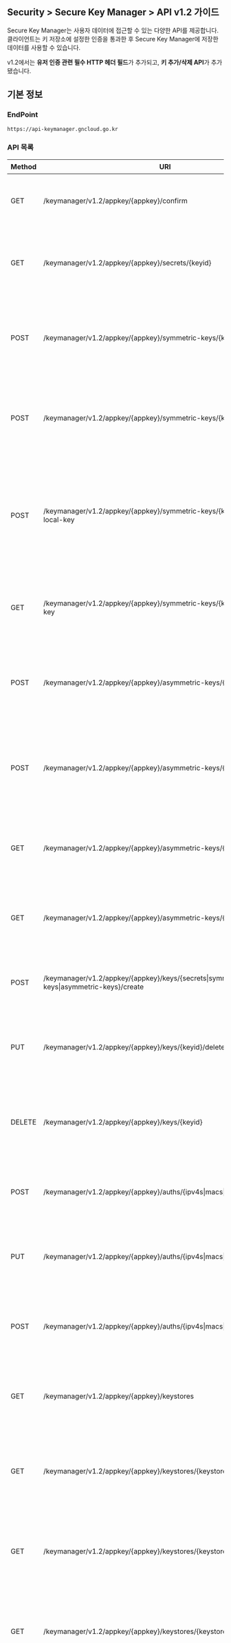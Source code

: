 
## Security > Secure Key Manager > API v1.2 가이드

Secure Key Manager는 사용자 데이터에 접근할 수 있는 다양한 API를 제공합니다. 클라이언트는 키 저장소에 설정한 인증을 통과한 후 Secure Key Manager에 저장한 데이터를 사용할 수 있습니다.

v1.2에서는 **유저 인증 관련 필수 HTTP 헤더 필드**가 추가되고, **키 추가/삭제 API**가 추가됐습니다.

## 기본 정보

### EndPoint
```text
https://api-keymanager.gncloud.go.kr
```

### API 목록

| Method | URI | 설명 |
|---|---|---|
| GET | /keymanager/v1.2/appkey/{appkey}/confirm | API를 호출한 클라이언트 정보를 제공합니다. |
| GET | /keymanager/v1.2/appkey/{appkey}/secrets/{keyid} | Secure Key Manager에 저장한 기밀 데이터를 조회합니다. |
| POST | /keymanager/v1.2/appkey/{appkey}/symmetric-keys/{keyid}/encrypt | Secure Key Manager에 저장한 대칭 키로 데이터를 암호화합니다. |
| POST | /keymanager/v1.2/appkey/{appkey}/symmetric-keys/{keyid}/decrypt | Secure Key Manager에 저장한 대칭 키로 데이터를 복호화합니다. |
| POST | /keymanager/v1.2/appkey/{appkey}/symmetric-keys/{keyid}/create-local-key | 클라이언트가 로컬 환경에서 데이터 암/복호화에 사용할 수 있는 ARIA-256 대칭 키를 생성합니다. |
| GET | /keymanager/v1.2/appkey/{appkey}/symmetric-keys/{keyid}/symmetric-key | Secure Key Manager에 저장한 대칭 키를 조회합니다. |
| POST | /keymanager/v1.2/appkey/{appkey}/asymmetric-keys/{keyid}/sign | Secure Key Manager에 저장한 비대칭 키로 데이터를 서명합니다. |
| POST | /keymanager/v1.2/appkey/{appkey}/asymmetric-keys/{keyid}/verify | Secure Key Manager에 저장한 비대칭 키로 데이터와 서명을 검증합니다. |
| GET | /keymanager/v1.2/appkey/{appkey}/asymmetric-keys/{keyid}/privateKey | Secure Key Manager에 저장한 개인 키를 조회합니다. |
| GET | /keymanager/v1.2/appkey/{appkey}/asymmetric-keys/{keyid}/publicKey | Secure Key Manager에 저장한 공개 키를 조회합니다. |
| POST | /keymanager/v1.2/appkey/{appkey}/keys/{secrets\|symmetric-keys\|asymmetric-keys}/create | Secure Key Manager에 신규 키를 추가합니다. |
| PUT | /keymanager/v1.2/appkey/{appkey}/keys/{keyid}/delete | Secure Key Manager에 저장한 키의 삭제를 요청합니다. |
| DELETE | /keymanager/v1.2/appkey/{appkey}/keys/{keyid} | Secure Key Manager에 삭제 예정인 키를 즉시 삭제합니다. |
| POST | /keymanager/v1.2/appkey/{appkey}/auths/{ipv4s\|macs\|certificates} | Secure Key Manager에 인증 정보를 추가합니다. |
| PUT | /keymanager/v1.2/appkey/{appkey}/auths/{ipv4s\|macs\|certificates}/delete | Secure Key Manager에 인증 정보 삭제를 요청합니다. |
| POST | /keymanager/v1.2/appkey/{appkey}/auths/{ipv4s\|macs\|certificates}/delete | Secure Key Manager에 인증 정보를 즉시 삭제합니다. |
| GET | /keymanager/v1.2/appkey/{appkey}/keystores | Secure Key Manager에 저장된 키 저장소들을 조회합니다. |
| GET | /keymanager/v1.2/appkey/{appkey}/keystores/{keystoreId} | Secure Key Manager에 저장된 키 저장소를 상세 조회합니다. |
| GET | /keymanager/v1.2/appkey/{appkey}/keystores/{keystoreId}/keys | Secure Key Manager에 저장된 키 저장소의 키들을 조회합니다. |
| GET | /keymanager/v1.2/appkey/{appkey}/keystores/{keystoreId}/keys/{keyId} | Secure Key Manager에 저장된 키 저장소의 키를 상세 조회합니다. |
| GET | /keymanager/v1.2/appkey/{appkey}/keystores/{keystoreId}/ips | Secure Key Manager에 저장된 키 저장소의 Ipv4 인증 정보들을 조회합니다. |
| GET | /keymanager/v1.2/appkey/{appkey}/keystores/{keystoreId}/ips?value={ipv4Value} | Secure Key Manager에 저장된 키 저장소의 Ipv4 인증 정보를 상세 조회합니다. |
| GET | /keymanager/v1.2/appkey/{appkey}/keystores/{keystoreId}/macs | Secure Key Manager에 저장된 키 저장소의 MAC 인증 정보들을 조회합니다. |
| GET | /keymanager/v1.2/appkey/{appkey}/keystores/{keystoreId}/macs?value={macValue} | Secure Key Manager에 저장된 키 저장소의 MAC 인증 정보를 상세 조회합니다. |
| GET | /keymanager/v1.2/appkey/{appkey}/keystores/{keystoreId}/certificates | Secure Key Manager에 저장된 키 저장소의 인증서 인증 정보들을 조회합니다. |
| GET | /keymanager/v1.2/appkey/{appkey}/keystores/{keystoreId}/certificates?value={certificateName} | Secure Key Manager에 저장된 키 저장소의 인증서 인증 정보를 상세 조회합니다. |

[API 요청의 HTTP 헤더]

Secure Key Manager의 MAC 주소 인증을 사용하려면 HTTP 헤더에 클라이언트 MAC 주소를 설정해서 요청해야 합니다.
```
X-TOAST-CLIENT-MAC-ADDR: {MAC 주소}
```

v1.2에서는 HTTP 헤더에 필수 필드가 추가됩니다.
```
X-TC-AUTHENTICATION-ID: {User Access Key ID}
X-TC-AUTHENTICATION-SECRET: {Secret Access Key}
```

자세한 사항은 [콘솔 사용 가이드](/Security/Secure%20Key%20Manager/ko/getting-started/#api)를 참고하세요.

[API 요청의 경로 변수]

| 이름 | 타입 | 설명 |
|---|---|---|
| appkey | String | 사용하려는 데이터를 저장하고 있는 NHN Cloud 프로젝트의 앱키 |
| keyid | String | 사용하려는 데이터의 식별자 |

[API 응답의 데이터 공통 헤더]
```
{
    "header": {
        "resultCode": 0,
        "resultMessage": "success",
        "isSuccessful": true
    },
    "body": {
        ...
    }
}
```
| 이름 | 타입 | 설명 |
|---|---|---|
| resultCode | Number | API 호출 결과 코드값 |
| resultMessage | String | API 호출 결과 메시지 |
| isSuccessful | Boolean | API 호출 성공 여부 |

## 클라이언트 정보 조회
API를 호출한 클라이언트 정보를 조회할 때 사용합니다.
```text
GET https://api-keymanager.gncloud.go.kr/keymanager/v1.2/appkey/{appkey}/confirm
```
[Response Body]

```
{
    "header": {
        ...
    },
    "body": {
        "clientIp": "0.0.0.0",
        "clientMacHeader": "00:00:00:00:00:00",
        "clientSentCerfificate": false
    }
}
```
| 이름 | 타입 | 설명 |
|---|---|---|
| clientIp | String | API를 호출한 클라이언트의 IP 주소 |
| clientMacHeader | String |API를 호출한 클라이언트의 MAC 주소 헤더값 |
| clientSentCertificate | Boolean | API를 호출한 클라이언트가 인증서를 사용하고 있는지 여부 |

## 기밀 데이터

### 기밀 데이터 조회
Secure Key Manager에 저장한 기밀 데이터를 조회할 때 사용합니다.
```text
GET https://api-keymanager.gncloud.go.kr/keymanager/v1.2/appkey/{appkey}/secrets/{keyid}
```

[Response Body]
```
{
    "header": {
        ...
    },
    "body": {
        "secret": "data"
    }
}
```
| 이름 | 타입 | 설명 |
|---|---|---|
| secret | String | 기밀 데이터 조회 결과 |

## 대칭 키

### 대칭 키 암호화
Secure Key Manager에 생성한 대칭 키로 데이터를 암호화할 때 사용합니다. 사용자는 32KB 이하의 텍스트 데이터를 전달해서 Secure Key Manager에 저장한 대칭 키로 암호화할 수 있습니다.
```text
POST https://api-keymanager.gncloud.go.kr/keymanager/v1.2/appkey/{appkey}/symmetric-keys/{keyid}/encrypt
```

[Request Body]

```
{
    "plaintext": "data"
}
```
| 이름 | 타입 | 설명 |
|---|---|---|
| plaintext | String | 대칭 키로 암호화할 데이터 |

[Response Body]
```
{
    "header": {
        ...
    },
    "body": {
        "ciphertext": "AAAAABzGwQniNneKXmcOLhWnxEqC1rNY+UdVb3lyeX/4wSrP",
        "keyVersion": 1
    }
}
```
| 이름 | 타입 | 설명 |
|---|---|---|
| ciphertext | String | 대칭 키로 데이터를 암호화한 결과 |
| keyVersion | Number | API 요청 처리에 사용한 대칭 키 버전 |

### 대칭 키 복호화
Secure Key Manager에 생성한 대칭 키로 데이터를 복호화할 때 사용합니다. 사용자는 암호화된 텍스트를 전달해서 Secure Key Manager에 저장한 대칭 키로 복호화할 수 있습니다.
```text
POST https://api-keymanager.gncloud.go.kr/keymanager/v1.2/appkey/{appkey}/symmetric-keys/{keyid}/decrypt
```

[Request Body]
```
{
    "ciphertext": "AAAAABzGwQniNneKXmcOLhWnxEqC1rNY+UdVb3lyeX/4wSrP"
}
```
| 이름 | 타입 | 설명 |
|---|---|---|
| ciphertext | String | 대칭 키로 복호화할 데이터 |

[Response Body]
```
{
    "header": {
        ...
    },
    "body": {
        "plaintext": "data",
        "keyVersion": 1
    }
}
```
| 이름 | 타입 | 설명 |
|---|---|---|
| plaintext | String | 대칭 키로 데이터를 복호화한 결과 |
| keyVersion | Number | API 요청 처리에 사용한 대칭 키 버전 |

### 대칭 키로 암호화한 로컬 대칭 키 생성
클라이언트가 로컬 환경에서 사용할 수 있는 ARIA-256 대칭 키를 생성할 때 사용합니다. localKeyPlaintext는 생성한 대칭 키를 Base64 인코딩한 형태이며 Base64 디코딩 후 바로 사용할 수 있습니다. localKeyCiphertext는 생성한 대칭 키를 Secure Key Manager에 저장한 대칭 키로 암호화한 후 Base64 인코딩한 형태이며 스토리지에 저장할 때 사용합니다. 스토리지에 저장한 대칭 키는 복호화 API를 사용해서 복호화한 후 사용할 수 있습니다.
```text
POST https://api-keymanager.gncloud.go.kr/keymanager/v1.2/appkey/{appkey}/symmetric-keys/{keyid}/create-local-key
```

[Response Body]
```
{
    "header": {
        ...
    },
    "body": {
        "localKeyPlaintext": "srV7MWkYIfYBknkASzwSEK1Z1y9Nx0f/RMZ3MSVIjm8=",
        "localKeyCiphertext": "v1s1WkiIj3KR+AafnupNv9xcX/JhL4GUzUr8mzLRpjbGuoAwU/GgboM/6QdRRY24",
        "keyVersion": 1
    }
}
```
| 이름 | 타입 | 설명 |
|---|---|---|
| localKeyPlaintext | String | Base64 인코딩한 ARIA-256 대칭 키 |
| localKeyCiphertext | String | Secure Key Manager에 저장한 대칭 키로 암호화한 후 Base64 인코딩한 ARIA-256 대칭 키 |
| keyVersion | Number | API 요청 처리에 사용한 대칭 키 버전 |

### 대칭 키 조회

Secure Key Manager에 저장한 대칭 키(ARIA-256)를 조회할 수 있습니다.

```text
GET https://api-keymanager.gncloud.go.kr/keymanager/v1.2/appkey/{appkey}/symmetric-keys/{keyid}/symmetric-key?keyVersion={keyVersion}
```

[Request Parameter]

| 이름 | 타입 | 설명 |
|---|---|---|
| keyVersion | Number | 조회하려는 대칭 키 버전 |

[Response Body]
```
{
    "header": {
        ...
    },
    "body": {
        "symmetricKey": "0x00, 0x20, 0x00, 0x41, 0x00, 0x20, 0x00, 0x73, 0x00, 0x69, 0x00, 0x6d, 0x00, 0x70, 0x00, 0x6c, 0x00, 0x65, 0x00, 0x20, 0x00, 0x4a, 0x00, 0x61, 0x00, 0x76, 0x00, 0x61, 0x00, 0x2e, 0x00, 0x20",
        "keyVersion": 1
    }
}
```
| 이름 | 타입 | 설명 |
|---|---|---|
| symmetricKey | String | 대칭 키 데이터(16진수 문자열 형태) |
| keyVersion | Number | API 요청 처리에 사용한 대칭 키 버전 |

## 비대칭 키

### 비대칭 키로 서명
Secure Key Manager에 생성한 비대칭 키로 데이터를 서명할 때 사용합니다. 사용자는 245 Byte 이하의 텍스트 데이터를 전달해서 Secure Key Manager에 저장한 비대칭 키로 서명할 수 있습니다.
```text
POST https://api-keymanager.gncloud.go.kr/keymanager/v1.2/appkey/{appkey}/asymmetric-keys/{keyid}/sign
```

[Request Body]
```
{
    "plaintext": "data"
}
```
| 이름 | 타입 | 설명 |
|---|---|---|
| plaintext | String | 비대칭 키로 서명할 데이터 |

[Response Body]
```
{
    "header": {
        ...
    },
    "body": {
        "signature": "AAAAAGI9zf831DX...",
        "keyVersion": 1
    }
}
```
| 이름 | 타입 | 설명 |
|---|---|---|
| signature | String | 비대칭 키로 데이터를 서명한 서명값 |
| keyVersion | Number | API 요청 처리에 사용한 비대칭 키 버전 |

### 비대칭 키로 데이터 검증
Secure Key Manager에 생성한 비대칭 키로 데이터를 검증할 때 사용합니다. 사용자는 데이터와 서명값을 전달해서 Secure Key Manager에 저장한 비대칭 키로 데이터가 위변조되지 않았음을 검증할 수 있습니다.
```text
POST https://api-keymanager.gncloud.go.kr/keymanager/v1.2/appkey/{appkey}/asymmetric-keys/{keyid}/verify
```

[Request Body]

```
{
    "plaintext": "data",
    "signature": "AAAAAGI9zf831DX..."
}
```
| 이름 | 타입 | 설명 |
|---|---|---|
| plaintext | String | 비대칭 키로 검증할 데이터 |
| signature | String | 비대칭 키로 데이터를 서명한 서명값 |

[Response Body]

```
{
    "header": {
        ...
    },
    "body": {
        "result": true,
        "keyVersion": 1
    }
}
```
| 이름 | 타입 | 설명 |
|---|---|---|
| result | Boolean | 비대칭 키로 데이터와 서명값을 검증한 결과 |
| keyVersion | Number | API 요청 처리에 사용한 비대칭 키 버전 |

### 개인 키 조회

Secure Key Manager에 저장한 비대칭 키 중 개인 키를 조회할 수 있습니다.

```text
GET https://api-keymanager.gncloud.go.kr/keymanager/v1.2/appkey/{appkey}/asymmetric-keys/{keyid}/privateKey?keyVersion={keyVersion}
```

[Request Parameter]

| 이름 | 타입 | 설명 |
|---|---|---|
| keyVersion | Number | 조회하려는 비대칭 키 버전 |

[Response Body]
```
{
    "header": {
        ...
    },
    "body": {
        "keyType": "PrivateKey",
        "key": "0x30, 0x82, 0x04, 0xbe, 0x02, 0x01, 0x00, 0x30, 0x0d, 0x06, 0x09, 0x2a, 0x86, 0x48, 0x86, 0xf7, 0x0d, 0x01, 0x01, 0x01, 0x05, 0x00, 0x04, 0x82, 0x04, 0xa8, 0x30, 0x82, 0x04, 0xa4, 0x02, 0x01, 0x00, 0x02, 0x82, 0x01, 0x01, 0x00, 0x8b, 0x07, 0x8e, 0xda, 0xc7, 0x83, 0x95, 0xc8, 0x43, 0xa7, 0xb8, 0x31, 0x6f, 0xf6, 0x25, 0x36, 0x89, 0x64, 0xc5, 0x38, 0x75, 0x4b, 0xa6, 0x80, 0xfe, 0x7c, 0xc5, 0x6a, 0x94, 0xf2,
                ... 후략 ...",
        "encodedKey": "MIIEvgIBADANBgkqhkiG9w0BAQEFAASCBKgwggSkAgEAAoIBAQCLB47ax4OVyEOnuDFv9iU2iWTFOHVLpoD+fMVqlPJiiuJSwi5x/zd3LojWuUyr+dZ9Icxl23Alu4GwwKgUi4DL8qo8jD14THJoeUgIZ56wmYMvN+CkNnmkyqcGn6yT+AXtBJVGqS/2lssHLIGELi8XXkWdf6OBfig6HgsJAnix8Z+T/QdikEFUI5ZiuUWyHw2Bag9B4CoPF2EgXfu5HcW4GA4KH2PI92O4vNg8AmFVDk2E+ma2quSau7LjS3KY9s3Sq+JqvTPZmqHQJudv9ZYcnbyDG/
                       ... 후략 ...",
        "keyVersion": 0
    }
}
```
| 이름 | 타입 | 설명 |
|---|---|---|
| keyType | String | 비대칭 키 형태 |
| key | String | 개인 키 데이터(16진수 문자열 형태) |
| encodedKey | String | 개인 키 데이터(Base64 인코딩 형태) |
| keyVersion | Number | API 요청 처리에 사용한 비대칭 키 버전 |

### 공개 키 조회

Secure Key Manager에 저장한 비대칭 키 중 공개 키를 조회할 수 있습니다.
인증에 상관없이 조회할 수 있습니다.

```text
GET https://api-keymanager.gncloud.go.kr/keymanager/v1.2/appkey/{appkey}/asymmetric-keys/{keyid}/publicKey?keyVersion={keyVersion}
```

[Request Parameter]

| 이름 | 타입 | 설명 |
|---|---|---|
| keyVersion | Number | 조회하려는 비대칭 키 버전 |

[Response Body]
```
{
    "header": {
        ...
    },
    "body": {
        "keyType": "PublicKey",
        "key": "0x30, 0x82, 0x01, 0x22, 0x30, 0x0d, 0x06, 0x09, 0x2a, 0x86, 0x48, 0x86, 0xf7, 0x0d, 0x01, 0x01, 0x01, 0x05, 0x00, 0x03, 0x82, 0x01, 0x0f, 0x00, 0x30, 0x82, 0x01, 0x0a, 0x02, 0x82, 0x01, 0x01, 0x00, 0x8b, 0x07, 0x8e, 0xda, 0xc7, 0x83, 0x95, 0xc8, 0x43, 0xa7, 0xb8, 0x31, 0x6f, 0xf6, 0x25, 0x36, 0x89, 0x64, 0xc5, 0x38, 0x75, 0x4b, 0xa6, 0x80, 0xfe, 0x7c, 0xc5, 0x6a, 0x94, 0xf2, 0x62, 0x8a, 0xe2, 0x52, 0xc2,
                ... 후략 ...",
        "encodedKey": "MIIBIjANBgkqhkiG9w0BAQEFAAOCAQ8AMIIBCgKCAQEAiweO2seDlchDp7gxb/YlNolkxTh1S6aA/nzFapTyYoriUsIucf83dy6I1rlMq/nWfSHMZdtwJbuBsMCoFIuAy/KqPIw9eExyaHlICGeesJmDLzfgpDZ5pMqnBp+sk/gF7QSVRqkv9pbLByyBhC4vF15FnX+jgX4oOh4LCQJ4sfGfk/0HYpBBVCOWYrlFsh8NgWoPQeAqDxdhIF37uR3FuBgOCh9jyPdjuLzYPAJhVQ5NhPpmtqrkmruy40tymPbN0qviar0z2Zqh0Cbnb/WWHJ28gxv+d+iJCXJvm+fIg7hRYJ5C+mun/N6FB8QHv/
                       ... 후략 ...",
        "keyVersion": 0
    }
}
```
| 이름 | 타입 | 설명 |
|---|---|---|
| keyType | String | 비대칭 키 형태 |
| key | String | 공개 키 데이터(16진수 문자열 형태) |
| encodedKey | String | 공개 키 데이터(Base64 인코딩 형태) |
| keyVersion | Number | API 요청 처리에 사용한 비대칭 키 버전 |

## 키 추가/삭제

### 키 추가
Secure Key Manager에 신규 키를 추가할 수 있습니다.

#### 기밀 데이터 추가
```text
POST https://api-keymanager.gncloud.go.kr/keymanager/v1.2/appkey/{appkey}/keys/secrets/create
```

[Request Body]

```
{
    "keyStoreName" : "Store #1",
    "name" : "Key Sample #1",
    "description" : "Description #1",
    "secretValue" : "data"
}
```
| 이름 | 타입 | 설명 |
|---|---|---|
| keyStoreName | String | 키를 저장할 키 저장소 이름 |
| name | String | 키 이름 |
| description | String | 키 설명 |
| secretValue | String | 기밀 데이터 값 |

[Response Body]

```
{
    "header": {
        ...
    },
    "body": {
        "keyId": "071dcc5c25614dffa52357e5cae3471f",
        "keyStatus": "ACTIVE"
    }
}
```
| 이름 | 타입 | 설명 |
|---|---|---|
| keyId | String | 생성된 키 ID |
| keyStatus | String | 키 상태 메시지 |

#### 대칭 키 추가
Secure Key Manager에 ARIA-256 대칭 키를 생성합니다.

```text
POST https://api-keymanager.gncloud.go.kr/keymanager/v1.2/appkey/{appkey}/keys/symmetric-keys/create
```

[Request Body]

```
{
    "keyStoreName" : "Store #1",
    "name" : "Key Sample #2",
    "description" : "Description #2",
    "autoRotationPeriod" : 0
}
```
| 이름 | 타입 | 설명 |
|---|---|---|
| keyStoreName | String | 키를 저장할 키 저장소 이름 |
| name | String | 키 이름 |
| description | String | 키 설명 |
| autoRotationPeriod | Integer | 회전 주기 |

[Response Body]

```
{
    "header": {
        ...
    },
    "body": {
        "keyId": "c2c49d986dfb4ca6afeaf67c39354c12",
        "keyStatus": "ACTIVE"
    }
}
```
| 이름 | 타입 | 설명 |
|---|---|---|
| keyId | String | 생성된 키 ID |
| keyStatus | String | 키 상태 메시지 |

#### 비대칭 키 추가
```text
POST https://api-keymanager.gncloud.go.kr/keymanager/v1.2/appkey/{appkey}/keys/asymmetric-keys/create
```

[Request Body]

```
{
    "keyStoreName" : "Store #1",
    "name" : "Key Sample #3",
    "description" : "Description #3",
    "autoRotationPeriod" : 0
}
```
| 이름 | 타입 | 설명 |
|---|---|---|
| keyStoreName | String | 키를 저장할 키 저장소 이름 |
| name | String | 키 이름 |
| description | String | 키 설명 |
| autoRotationPeriod | Integer | 회전 주기 |

[Response Body]

```
{
    "header": {
        ...
    },
    "body": {
        "keyId": "ddd7d5275dfa462799418062bd25b49d",
        "keyStatus": "ACTIVE"
    }
}
```
| 이름 | 타입 | 설명 |
|---|---|---|
| keyId | String | 생성된 키 ID |
| keyStatus | String | 키 상태 메시지 |

### 키 삭제
Secure Key Manager에 저장된 키의 상태를 **삭제 예정** 상태로 변경하거나, **즉시 삭제**할 수 있습니다.

#### 키 삭제 요청
키를 **삭제 예정** 상태로 변경합니다.
키는 7일 후 자동으로 삭제되며, **삭제 예정** 상태의 키는 조회할 수 없습니다.
```text
PUT https://api-keymanager.gncloud.go.kr/keymanager/v1.2/appkey/{appkey}/keys/{keyid}/delete
```

[Response Body]

```
{
    "header": {
        ...
    },
    "body": {
        "keyId": "071dcc5c25614dffa52357e5cae3471f",
        "deletionDateTime": "2023-11-20T22:00:00.00"
    }
}

```
| 이름 | 타입 | 설명 |
|---|---|---|
| keyId | String | 생성된 키 ID |
| deletionDateTime | String | 키 삭제 예정일 |

#### 키 즉시 삭제
즉시 삭제할 키의 상태는 **삭제 예정** 상태여야 합니다.
사용 중 상태인 키는 **즉시 삭제**할 수 없습니다.
```text
DELETE https://api-keymanager.gncloud.go.kr/keymanager/v1.2/appkey/{appkey}/keys/{keyid}
```

[Response Body]

```
{
    "header": {
        ...
    },
    "body": {
        "keyId": "071dcc5c25614dffa52357e5cae3471f",
        "deletionDateTime": "2023-11-14T10:05:24.312"
    }
}

```
| 이름 | 타입 | 설명 |
|---|---|---|
| keyId | String | 생성된 키 ID |
| deletionDateTime | String | 키 삭제 시각 |

## 인증 정보 추가/삭제
Secure Key Manager에서 사용자 데이터를 보호하기 위하여 클라이언트의 IPv4 주소를 확인하는 **IPv4 주소 인증**, 클라이언트의 MAC 주소를 확인하는 **MAC 주소 인증**, 클라이언트가 통신에 사용하는 인증서를 확인하는 **클라이언트 인증서 인증**의 인증 방법을 제공하고 있습니다.

### 인증 정보 추가
Secure Key Manager에 인증 정보를 추가할 수 있습니다.

#### IPv4 주소 추가
```text
POST https://api-keymanager.gncloud.go.kr/keymanager/v1.2/appkey/{appkey}/auths/ipv4s
```

[Request Body]

```
{
    "keyStoreName" : "Store #1",
    "value" : "127.0.0.1",
    "description" : "Description #1",
}
```
| 이름 | 타입 | 설명 |
|---|---|---|
| keyStoreName | String | IPv4 주소를 저장할 키 저장소 이름 |
| value | String | IPv4 주솟값|
| description | String | IPv4 주소 설명 |

[Response Body]

```
{
    "header": {
        ...
    },
    "body": {
        "value": "127.0.0.1",
        "description": "Description #1"
    }
}
```
| 이름 | 타입 | 설명 |
|---|---|---|
| value | String | 생성된 IPv4 주솟값 |
| description | String | 생성된 IPv4 주소 설명 |

#### MAC 주소 추가
```text
POST https://api-keymanager.gncloud.go.kr/keymanager/v1.2/appkey/{appkey}/auths/macs
```

[Request Body]

```
{
    "keyStoreName" : "Store #1",
    "value" : "aa:aa:aa:aa:aa:aa",
    "description" : "Description #1",
}
```
| 이름 | 타입 | 설명 |
|---|---|---|
| keyStoreName | String | MAC 주소를 저장할 키 저장소 이름 |
| value | String | MAC 주솟값|
| description | String | MAC 주소 설명 |

[Response Body]

```
{
    "header": {
        ...
    },
    "body": {
        "value": "aa:aa:aa:aa:aa:aa",
        "description": "Description #1"
    }
}
```
| 이름 | 타입 | 설명 |
|---|---|---|
| value | String | 생성된 MAC 주솟값|
| description | String | 생성된 MAC 주소 설명 |

#### 인증서 추가
```text
POST https://api-keymanager.gncloud.go.kr/keymanager/v1.2/appkey/{appkey}/auths/certificates
```

[Request Body]

```
{
    "keyStoreName" : "Store #1",
    "name" : "Certificate Name #1",
    "password" : "Password",
    "lifeTime" : 365
    "description" : "Description #1",
}
```
| 이름 | 타입 | 설명 |
|---|---|---|
| keyStoreName | String | 인증서를 저장할 키 저장소 이름 |
| name | String | 인증서 이름|
| password | String | 인증서 비밀번호|
| lifeTime | int | 인증서 사용 기간(일)|
| description | String | 인증서 설명 |

[Response Body]

```
{
    "header": {
        ...
    },
    "body": {
        "name": "Certificate Name #1",
        "description": "Description #1"
    }
}
```
| 이름 | 타입 | 설명 |
|---|---|---|
| value | String | 생성된 인증서 이름|
| description | String | 생성된 인증서 설명 |

### 인증 정보 삭제
Secure Key Manager에 저장된 인증 정보의 상태를 **삭제 예정** 상태로 변경하거나, **즉시 삭제**할 수 있습니다.

#### 인증 정보 삭제 요청
인증 정보를 **삭제 예정** 상태로 변경합니다.
인증 정보는 7일 후 자동으로 삭제되며, **삭제 예정** 상태의 인증 정보는 사용할 수 없습니다.

#### IPv4 주소 삭제 요청
```text
PUT https://api-keymanager.gncloud.go.kr/keymanager/v1.2/appkey/{appkey}/auths/ipv4s/delete
```

[Request Body]

```
{
    "keyStoreName" : "Store #1",
    "value" : "127.0.0.1"
}
```
| 이름 | 타입 | 설명 |
|---|---|---|
| keyStoreName | String | IPv4 주소를 삭제 요청할 키 저장소 이름 |
| value | String | 삭제 요청할 IPv4 주솟값|

[Response Body]

```
{
    "header": {
        ...
    },
    "body": {
        "value": "127.0.0.1",
        "deletionDateTime": "2024-03-14T11:00:00"
    }
}
```
| 이름 | 타입 | 설명 |
|---|---|---|
| value | String | 삭제 요청한 IPv4 주솟값 |
| deletionDateTime | String | IPv4 주소의 삭제 예정 시간 |

#### MAC 주소 삭제 요청
```text
PUT https://api-keymanager.gncloud.go.kr/keymanager/v1.2/appkey/{appkey}/auths/macs/delete
```

[Request Body]

```
{
    "keyStoreName" : "Store #1",
    "value" : "aa:aa:aa:aa:aa:aa"
}
```
| 이름 | 타입 | 설명 |
|---|---|---|
| keyStoreName | String | MAC 주소를 삭제 요청 할 키 저장소 이름 |
| value | String | 삭제 요청할 MAC 주솟값|

[Response Body]

```
{
    "header": {
        ...
    },
    "body": {
        "value": "aa:aa:aa:aa:aa:aa",
        "deletionDateTime": "2024-03-14T11:00:00"
    }
}
```
| 이름 | 타입 | 설명 |
|---|---|---|
| value | String | 삭제 요청한 MAC 주솟값|
| deletionDateTime | String | MAC 주소의 삭제 예정 시간 |

#### 인증서 삭제 요청
```text
PUT https://api-keymanager.gncloud.go.kr/keymanager/v1.2/appkey/{appkey}/auths/certificates/delete
```

[Request Body]

```
{
    "keyStoreName" : "Store #1",
    "name" : "Certificate Name #1"
}
```
| 이름 | 타입 | 설명 |
|---|---|---|
| keyStoreName | String | 인증서를 삭제 요청할 키 저장소 이름 |
| name | String | 삭제 요청할 인증서 이름|

[Response Body]

```
{
    "header": {
        ...
    },
    "body": {
        "name": "Certificate Name #1",
        "deletionDateTime": "2024-03-14T11:00:00"
    }
}
```
| 이름 | 타입 | 설명 |
|---|---|---|
| value | String | 삭제 요청한 인증서 이름|
| deletionDateTime | String | 인증서의 삭제 예정 시간 |

#### 인증 정보 즉시 삭제
**즉시 삭제**할 인증 정보는 **삭제 예정** 상태이어야만 **즉시 삭제**가 가능합니다.
활성화 상태인 인증 정보는 **즉시 삭제**할 수 없습니다.

#### IPv4 주소 즉시 삭제
```text
POST https://api-keymanager.gncloud.go.kr/keymanager/v1.2/appkey/{appkey}/auths/ipv4s/delete
```

[Request Body]

```
{
    "keyStoreName" : "Store #1",
    "value" : "127.0.0.1"
}
```
| 이름 | 타입 | 설명 |
|---|---|---|
| keyStoreName | String | IPv4 주소를 즉시 삭제할 키 저장소 이름 |
| value | String | 즉시 삭제할 IPv4 주솟값|

[Response Body]

```
{
    "header": {
        ...
    },
    "body": {
        "value": "127.0.0.1",
        "deletionDateTime": "2024-03-14T11:00:00"
    }
}
```
| 이름 | 타입 | 설명 |
|---|---|---|
| value | String | 삭제한 IPv4 주솟값|
| deletionDateTime | String | IPv4 주소의 삭제 시간 |

#### MAC 주소 즉시 삭제
```text
POST https://api-keymanager.gncloud.go.kr/keymanager/v1.2/appkey/{appkey}/auths/macs/delete
```

[Request Body]

```
{
    "keyStoreName" : "Store #1",
    "value" : "aa:aa:aa:aa:aa:aa"
}
```
| 이름 | 타입 | 설명 |
|---|---|---|
| keyStoreName | String | MAC 주소를 즉시 삭제할 키 저장소 이름 |
| value | String | 즉시 삭제할 MAC 주솟값|

[Response Body]

```
{
    "header": {
        ...
    },
    "body": {
        "value": "aa:aa:aa:aa:aa:aa",
        "deletionDateTime": "2024-03-14T11:00:00"
    }
}
```
| 이름 | 타입 | 설명 |
|---|---|---|
| value | String | 삭제한 MAC 주솟값|
| deletionDateTime | String | MAC 주소의 삭제 시간 |

#### 인증서 즉시 삭제
```text
POST https://api-keymanager.gncloud.go.kr/keymanager/v1.2/appkey/{appkey}/auths/certificates/delete
```

[Request Body]

```
{
    "keyStoreName" : "Store #1",
    "name" : "Certificate Name #1"
}
```
| 이름 | 타입 | 설명 |
|---|---|---|
| keyStoreName | String | 인증서를 즉시 삭제할 키 저장소 이름 |
| name | String | 즉시 삭제할 인증서 이름|

[Response Body]

```
{
    "header": {
        ...
    },
    "body": {
        "name": "Certificate Name #1",
        "deletionDateTime": "2024-03-14T11:00:00"
    }
}
```
| 이름 | 타입 | 설명 |
|---|---|---|
| value | String | 삭제한 인증서 이름|
| deletionDateTime | String | 인증서의 삭제 시간 |

## 키 저장소

### 키 저장소 목록 조회
Secure Key Manager에 생성한 키 저장소의 ID목록을 조회할 수 있습니다.
```text
GET https://api-keymanager.gncloud.go.kr/keymanager/v1.2/appkey/{appkey}/keystores
```

[Response Body]
```
{
    "header": {
        ...
    },
     "body": {
        "keyStoreIdList": [
            1,
            2,
            ...
        ]
    }
}
```
| 이름 | 타입 | 설명 |
|---|---|---|
| keyStoreIds | List | 키 저장소 아이디 리스트 |

### 키 저장소 상세 조회
Secure Key Manager에 생성한 키 저장소의 정보를 상세 조회할 수 있습니다.
```text
GET https://api-keymanager.gncloud.go.kr/keymanager/v1.2/appkey/{appkey}/keystores/{keyStoreId}
```

[Response Body]
```
{
    "header": {
        ...
    },
     "body": {
        "keyStoreId": 1,
        "name": "키 저장소 이름",
        "description": "키 저장소 설명",
        "ip4AuthUse": "Y",
        "macAuthUse": "N",
        "certificateAuthUse": "Y",
        "creationUser": "SECURE_KEY_MANAGER",
        "creationDatetime": "2025-01-25T12:00:00",
        "lastChangeUser": "SECURE_KEY_MANAGER",
        "lastChangeDatetime": "2025-01-30T15:00:00.000"
    }
}
```
| 이름 | 타입 | 설명 |
|---|---|---|
| keyStoreId | Number | 키 저장소 아이디 |
| name | String | 키 저장소 이름 |
| description | String | 키 저장소 설명 |
| ip4AuthUse | String | 키 저장소 IPv4 인증 사용 여부 (Y/N) |
| macAuthUse | String | 키 저장소 MAC 인증 사용 여부 (Y/N) |
| certificateAuthUse | String | 키 저장소 인증서 인증 사용 여부 (Y/N) |
| creationUser | String | 키 저장소 생성 유저 |
| creationDatetime | String | 키 저장소 생성 일시 |
| lastChangeUser | String | 키 저장소 마지막 수정 유저 |
| lastChangeDatetime | String | 키 저장소 마지막 수정 일시 |

## 키

### 키 목록 조회
Secure Key Manager에 생성한 키의 ID목록을 조회할 수 있습니다.
```text
GET https://api-keymanager.gncloud.go.kr/keymanager/v1.2/appkey/{appkey}/keystores/{keyStoreId}/keys
```

[Response Body]
```
{
    "header": {
        ...
    },
     "body": {
        "keyIdList": [
            "035a0ffa16a64bbf8171c4bdcea37bbf",
            "04fde6d8ee604cbe8fa7abe135a7dc3e",
            ...
        ]
    }
}
```
| 이름 | 타입 | 설명 |
|---|---|---|
| keyIdList | List | 키 아이디 리스트 |

### 키 상세 조회
Secure Key Manager에 생성한 키의 정보를 상세 조회할 수 있습니다.
```text
GET https://api-keymanager.gncloud.go.kr/keymanager/v1.2/appkey/{appkey}/keystores/{keyStoreId}/keys/{keyId}
```

[Response Body]
```
{
    "header": {
        ...
    },
     "body": {
        "keyId": "035a0ffa16a64bbf8171c4bdcea37bbf",
        "name": "키 이름",
        "description": "키 설명",
        "keyType": "SYMMETRIC_KEY",
        "currentKeyValueVersion": 2,
        "autoRotationPeriod": 0,
        "nextAutoRotationDate": null,
        "lastAccessDatetime": "2021-12-13T15:13:13.377",
        "deletionDatetime": null,
        "creationUser": "SECURE_KEY_MANAGER",
        "creationDatetime": "2025-01-25T12:00:00",
        "lastChangeUser": "SECURE_KEY_MANAGER",
        "lastChangeDatetime": "2025-01-30T15:00:00.000"
    }
}
```
| 이름 | 타입 | 설명 |
|---|---|---|
| keyId | Number | 키 아이디 |
| name | String | 키 이름 |
| description | String | 키 설명 |
| keyType | String | 키 타입 (SECRET/SYMMETRIC_KEY/ASYMMETRIC_KEY) |
| currentKeyValueVersion | String | 버전 |
| autoRotationPeriod | String | 키 회전 주기 |
| nextAutoRotationDate | String | 다음 키 회전 일 |
| lastAccessDatetime | String | 키 마지막 사용 일시 |
| creationUser | String | 키 생성 유저 |
| creationDatetime | String | 키 생성 일시 |
| lastChangeUser | String | 키 마지막 수정 유저 |
| lastChangeDatetime | String | 키 마지막 수정 일시 |

## 인증 정보

### IPv4 인증 정보 목록 조회
Secure Key Manager에서 설정한 키 저장소의 IPv4 인증 정보 목록을 조회할 수 있습니다.
```text
GET https://api-keymanager.gncloud.go.kr/keymanager/v1.2/appkey/{appkey}/keystores/{keyStoreId}/ips
```

[Response Body]
```
{
    "header": {
        ...
    },
     "body": {
        "ipv4List": [
            "127.0.0.1",
            "127.0.0.2",
            ...
        ]
    }
}
```
| 이름 | 타입 | 설명 |
|---|---|---|
| ipv4List | List | IPv4 인증 정보 리스트 |

### IPv4 인증 정보 상세 조회
Secure Key Manager에서 설정한 키 저장소의 IPv4 인증 정보를 상세 조회할 수 있습니다.
```text
GET https://api-keymanager.gncloud.go.kr/keymanager/v1.2/appkey/{appkey}/keystores/{keyStoreId}/ips?value={ipv4Value}
```

[Request Parameter]

| 이름 | 타입 | 설명 |
|---|---|---|
| value | String | 조회하려는 IPv4 주소 |

[Response Body]
```
{
    "header": {
        ...
    },
     "body": {
        "ipv4List": [
            {
                "value": "127.0.0.1",
                "description": "IPv4 설명",
                "lastAccessDatetime": "2025-01-25T13:00:00",
                "deletionDatetime": null,
                "creationUser": "SECURE_KEY_MANAGER",
                "creationDatetime": "2025-01-25T12:00:00",
                "lastChangeUser": "SECURE_KEY_MANAGER",
                "lastChangeDatetime": "2025-01-30T15:00:00.000"
            }
        ]
    }
}
```
| 이름 | 타입 | 설명 |
|---|---|---|
| ipv4List | List | IPv4 인증 정보 리스트 |
| value | String | IPv4 값 |
| description | String | IPv4 설명 |
| lastAccessDatetime | String | IPv4 마지막 사용 일시 |
| deletionDatetime | String | IPv4 삭제 예정 일시 |
| creationUser | String | IPv4 생성 유저 |
| creationDatetime | String | IPv4 생성 일시 |
| lastChangeUser | String | IPv4 마지막 수정 유저 |
| lastChangeDatetime | String | IPv4 마지막 수정 일시 |

### MAC 인증 정보 목록 조회
Secure Key Manager에서 설정한 키 저장소의 MAC 인증 정보 목록을 조회할 수 있습니다.
```text
GET https://api-keymanager.gncloud.go.kr/keymanager/v1.2/appkey/{appkey}/keystores/{keyStoreId}/macs
```

[Response Body]
```
{
    "header": {
        ...
    },
     "body": {
        "macList": [
            "aa:aa:aa:aa:aa:aa",
            "bb:bb:bb:bb:bb:bb",
            ...
        ]
    }
}
```
| 이름 | 타입 | 설명 |
|---|---|---|
| macList | List | MAC 인증 정보 리스트 |

### MAC 인증 정보 상세 조회
Secure Key Manager에서 설정한 키 저장소의 MAC 인증 정보를 상세 조회할 수 있습니다.
```text
GET https://api-keymanager.gncloud.go.kr/keymanager/v1.2/appkey/{appkey}/keystores/{keyStoreId}/macs?value={macValue}
```

[Request Parameter]

| 이름 | 타입 | 설명 |
|---|---|---|
| value | String | 조회하려는 MAC 주소 |

[Response Body]
```
{
    "header": {
        ...
    },
     "body": {
        "macList": [
            {
                "value": "aa:aa:aa:aa:aa:aa",
                "description": "MAC 설명",
                "lastAccessDatetime": "2025-01-25T13:00:00",
                "deletionDatetime": null,
                "creationUser": "SECURE_KEY_MANAGER",
                "creationDatetime": "2025-01-25T12:00:00",
                "lastChangeUser": "SECURE_KEY_MANAGER",
                "lastChangeDatetime": "2025-01-30T15:00:00.000"
            }
        ]
    }
}
```
| 이름 | 타입 | 설명 |
|---|---|---|
| macList | List | MAC 인증 정보 리스트 |
| value | String | MAC 값 |
| description | String | MAC 설명 |
| lastAccessDatetime | String | MAC 마지막 사용 일시 |
| deletionDatetime | String | MAC 삭제 예정 일시 |
| creationUser | String | MAC 생성 유저 |
| creationDatetime | String | MAC 생성 일시 |
| lastChangeUser | String | MAC 마지막 수정 유저 |
| lastChangeDatetime | String | MAC 마지막 수정 일시 |

### 인증서 인증 정보 목록 조회
Secure Key Manager에서 설정한 키 저장소의 인증서 인증 정보 목록을 조회할 수 있습니다.
```text
GET https://api-keymanager.gncloud.go.kr/keymanager/v1.2/appkey/{appkey}/keystores/{keyStoreId}/certificates
```

[Response Body]
```
{
    "header": {
        ...
    },
     "body": {
        "certificateList": [
            "certificate1",
            "certtificate2",
            ...
        ]
    }
}
```
| 이름 | 타입 | 설명 |
|---|---|---|
| certificateList | List | 인증서 인증 정보 리스트 |

### 인증서 인증 정보 상세 조회
Secure Key Manager에서 설정한 키 저장소의 인증서 인증 정보를 상세 조회할 수 있습니다.
```text
GET https://api-keymanager.gncloud.go.kr/keymanager/v1.2/appkey/{appkey}/keystores/{keyStoreId}/certificates?value={certificateName}
```

[Request Parameter]

| 이름 | 타입 | 설명 |
|---|---|---|
| value | String | 조회하려는 인증서 이름 |

[Response Body]
```
{
    "header": {
        ...
    },
     "body": {
        "certificateList": [
            {
                "name": "certificate1",
                "password": "password1",
                "description": "인증서 설명",
                "expirationDate": "2029-07-21T10:26:47",
                "lastAccessDatetime": "2025-01-25T13:00:00",
                "deletionDatetime": null,
                "creationUser": "SECURE_KEY_MANAGER",
                "creationDatetime": "2025-01-25T12:00:00",
                "lastChangeUser": "SECURE_KEY_MANAGER",
                "lastChangeDatetime": "2025-01-30T15:00:00.000"
            }
        ]
    }
}
```
| 이름 | 타입 | 설명 |
|---|---|---|
| certificateList | List | 인증서 인증 정보 리스트 |
| name | String | 인증서 이름 |
| password | String | 인증서 비밀번호 |
| description | String | 인증서 설명 |
| lastAccessDatetime | String | 인증서 마지막 사용 일시 |
| deletionDatetime | String | 인증서 삭제 예정 일시 |
| creationUser | String | 인증서 생성 유저 |
| creationDatetime | String | 인증서 생성 일시 |
| lastChangeUser | String | 인증서 마지막 수정 유저 |
| lastChangeDatetime | String | 인증서 마지막 수정 일시 |